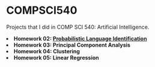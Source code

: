 # COMPSCI540

<p> Projects that I did in COMP SCI 540: Artificial Intelligence.
  <li> <b>Homework 02: <a href="https://github.com/arunike/COMPSCI540/blob/main/Homework%20Descriptions/hw2.pdf/" target="blank"> Probabilistic Language Identification</a> </b> </li> 
  <li> <b>Homework 03: Principal Component Analysis</b> </li>
  <li> <b>Homework 04: Clustering</b> </li>
  <li> <b>Homework 05: Linear Regression </b> </li>
</p>
